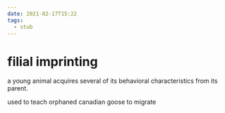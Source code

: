 ```yaml
---
date: 2021-02-17T15:22
tags: 
  - stub
---
```


# filial imprinting

a young animal acquires several of its behavioral characteristics from its parent.

used to teach orphaned canadian goose to migrate
